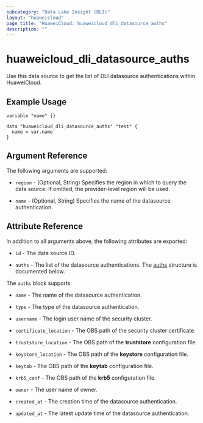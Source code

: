 ```yaml
---
subcategory: "Data Lake Insight (DLI)"
layout: "huaweicloud"
page_title: "HuaweiCloud: huaweicloud_dli_datasource_auths"
description: ""
---
```


# huaweicloud_dli_datasource_auths

Use this data source to get the list of DLI datasource authentications within HuaweiCloud.

## Example Usage

```hcl
variable "name" {}

data "huaweicloud_dli_datasource_auths" "test" {
  name = var.name
}
```

## Argument Reference

The following arguments are supported:

* `region` - (Optional, String) Specifies the region in which to query the data source.
  If omitted, the provider-level region will be used.

* `name` - (Optional, String) Specifies the name of the datasource authentication.

## Attribute Reference

In addition to all arguments above, the following attributes are exported:

* `id` - The data source ID.

* `auths` - The list of the datasource authentications.
  The [auths](#datasource_auths) structure is documented below.

<a name="datasource_auths"></a>
The `auths` block supports:

* `name` - The name of the datasource authentication.

* `type` - The type of the datasource authentication.

* `username` - The login user name of the security cluster.

* `certificate_location` - The OBS path of the security cluster certificate.

* `truststore_location` - The OBS path of the **truststore** configuration file.

* `keystore_location` - The OBS path of the **keystore** configuration file.

* `keytab` - The OBS path of the **keytab** configuration file.

* `krb5_conf` - The OBS path of the **krb5** configuration file.

* `owner` - The user name of owner.

* `created_at` - The creation time of the datasource authentication.

* `updated_at` - The latest update time of the datasource authentication.
